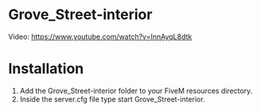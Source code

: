 # Grove_Street-interior

Video: https://www.youtube.com/watch?v=InnAyqL8dtk

# Installation
1. Add the Grove_Street-interior folder to your FiveM resources directory.
2. Inside the server.cfg file type start Grove_Street-interior.
